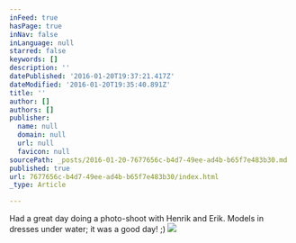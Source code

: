 ```yaml
---
inFeed: true
hasPage: true
inNav: false
inLanguage: null
starred: false
keywords: []
description: ''
datePublished: '2016-01-20T19:37:21.417Z'
dateModified: '2016-01-20T19:35:40.891Z'
title: ''
author: []
authors: []
publisher:
  name: null
  domain: null
  url: null
  favicon: null
sourcePath: _posts/2016-01-20-7677656c-b4d7-49ee-ad4b-b65f7e483b30.md
published: true
url: 7677656c-b4d7-49ee-ad4b-b65f7e483b30/index.html
_type: Article

---
```

Had a great day doing a photo-shoot with Henrik and Erik. Models in dresses under water; it was a good day! ;)
![](https://the-grid-user-content.s3-us-west-2.amazonaws.com/f9cc6d3c-a263-48ee-87d1-9a5b84d32a44.jpg)